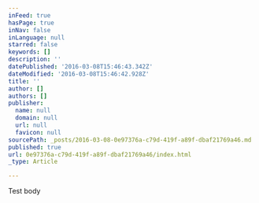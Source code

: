 ```yaml
---
inFeed: true
hasPage: true
inNav: false
inLanguage: null
starred: false
keywords: []
description: ''
datePublished: '2016-03-08T15:46:43.342Z'
dateModified: '2016-03-08T15:46:42.928Z'
title: ''
author: []
authors: []
publisher:
  name: null
  domain: null
  url: null
  favicon: null
sourcePath: _posts/2016-03-08-0e97376a-c79d-419f-a89f-dbaf21769a46.md
published: true
url: 0e97376a-c79d-419f-a89f-dbaf21769a46/index.html
_type: Article

---
```

Test body